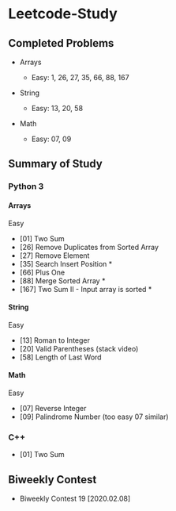 # Leetcode-Study

## Completed Problems
- Arrays
    - Easy: 
        1, 26, 27, 35, 66, 88, 167

- String
    - Easy: 
        13, 20, 58

- Math
    - Easy:
        07, 09
    

## Summary of Study
### Python 3
#### Arrays
Easy
- [01] Two Sum
- [26] Remove Duplicates from Sorted Array
- [27] Remove Element
- [35] Search Insert Position *
- [66] Plus One
- [88] Merge Sorted Array *
- [167] Two Sum II - Input array is sorted *

#### String
Easy
- [13] Roman to Integer
- [20] Valid Parentheses (stack video)
- [58] Length of Last Word

#### Math
Easy
- [07] Reverse Integer
- [09] Palindrome Number (too easy 07 similar)

### C++
- [01] Two Sum

## Biweekly Contest
- Biweekly Contest 19 [2020.02.08]
